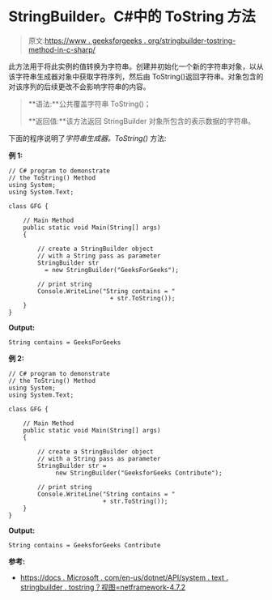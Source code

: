 # StringBuilder。C#中的 ToString 方法

> 原文:[https://www . geeksforgeeks . org/stringbuilder-tostring-method-in-c-sharp/](https://www.geeksforgeeks.org/stringbuilder-tostring-method-in-c-sharp/)

此方法用于将此实例的值转换为字符串。创建并初始化一个新的字符串对象，以从该字符串生成器对象中获取字符序列，然后由 ToString()返回字符串。对象包含的对该序列的后续更改不会影响字符串的内容。

> **语法:**公共覆盖字符串 ToString()；
> 
> **返回值:**该方法返回 StringBuilder 对象所包含的表示数据的字符串。

下面的程序说明了*字符串生成器。ToString()* 方法:

**例 1:**

```
// C# program to demonstrate
// the ToString() Method
using System;
using System.Text;

class GFG {

    // Main Method
    public static void Main(String[] args)
    {

        // create a StringBuilder object
        // with a String pass as parameter
        StringBuilder str
          = new StringBuilder("GeeksForGeeks");

        // print string
        Console.WriteLine("String contains = "
                            + str.ToString());
    }
}
```

**Output:**

```
String contains = GeeksForGeeks

```

**例 2:**

```
// C# program to demonstrate
// the ToString() Method
using System;
using System.Text;

class GFG {

    // Main Method
    public static void Main(String[] args)
    {

        // create a StringBuilder object
        // with a String pass as parameter
        StringBuilder str = 
             new StringBuilder("GeeksforGeeks Contribute");

        // print string
        Console.WriteLine("String contains = "
                          + str.ToString());
    }
}
```

**Output:**

```
String contains = GeeksforGeeks Contribute

```

**参考:**

*   [https://docs . Microsoft . com/en-us/dotnet/API/system . text . stringbuilder . tostring？视图=netframework-4.7.2](https://docs.microsoft.com/en-us/dotnet/api/system.text.stringbuilder.tostring?view=netframework-4.7.2)